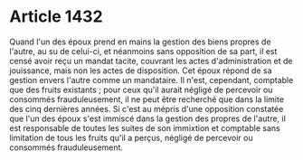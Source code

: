 # Article 1432

Quand l'un des époux prend en mains la gestion des biens propres de l'autre, au su de celui-ci, et néanmoins sans opposition de sa part, il est censé avoir reçu un mandat tacite, couvrant les actes d'administration et de jouissance, mais non les actes de disposition.   Cet époux répond de sa gestion envers l'autre comme un mandataire. Il n'est, cependant, comptable que des fruits existants ; pour ceux qu'il aurait négligé de percevoir ou consommés frauduleusement, il ne peut être recherché que dans la limite des cinq dernières années.   Si c'est au mépris d'une opposition constatée que l'un des époux s'est immiscé dans la gestion des propres de l'autre, il est responsable de toutes les suites de son immixtion et comptable sans limitation de tous les fruits qu'il a perçus, négligé de percevoir ou consommés frauduleusement.
